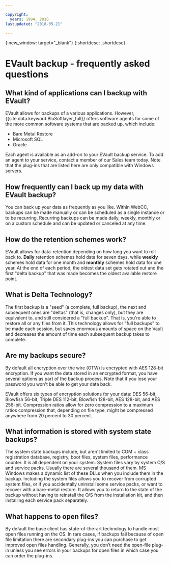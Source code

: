 ```yaml
---

copyright:
  years: 1994, 2018
lastupdated: "2018-05-21"

---
```

{:new_window: target="_blank"}
{:shortdesc: .shortdesc}

# EVault backup - frequently asked questions

## What kind of applications can I backup with EVault?

EVault allows for backups of a various applications. However, {{site.data.keyword.BluSoftlayer_full}} offers software agents for some of the more common software systems that are backed up, which include:

- Bare Metal Restore
- Microsoft SQL
- Oracle

Each agent is available as an add-on to your EVault backup service. To add an agent to your service, contact a member of our Sales team today. Note that the plug-ins that are listed here are only compatible with Windows servers. 

## How frequently can I back up my data with EVault backup?

You can back up your data as frequently as you like. Within WebCC, backups can be made manually or can be scheduled as a single instance or to be recurring. Recurring backups can be made daily, weekly, monthly or on a custom schedule and can be updated or canceled at any time.

## How do the retention schemes work?

EVault allows for data-retention depending on how long you want to roll back to. **Daily** retention schemes hold data for seven days, while **weekly** schemes hold data for one month and **monthly** schemes hold data for one year. At the end of each period, the oldest data set gets rotated out and the first "delta backup" that was made becomes the oldest available restore point. 

## What is Delta Technology?

The first backup is a "seed" (a complete, full backup), the next and subsequent ones are "deltas" (that is, changes only), but they are equivalent to, and still considered a "full backup". That is, you're able to restore all or any files from it. This technology allows for "full backups" to be made each session, but saves enormous amounts of space on the Vault and decreases the amount of time each subsequent backup takes to complete.

## Are my backups secure?

By default all encryption over the wire (OTW) is encrypted with AES 128-bit encryption. If you want the data stored in an encrypted format, you have several options as part of the backup process. Note that if you lose your password you won't be able to get your data back. 

EVault offers six types of encryption solutions for your data: DES 56-bit, Blowfish 56-bit, Triple DES 112-bit, Blowfish 128-bit, AES 128-bit, and AES 256-bit. Compression ratios allow for zero compression to a maximum ratios compression that, depending on file type, might be compressed anywhere from 20 percent to 30 percent.

## What information is stored with system state backups?

The system state backups include, but aren't limited to COM + class registration database, registry, boot files, system files, performance counter. It is all dependent on your system. System files vary by system O/S and service packs. Usually there are several thousand of them. MS Windows makes a dynamic list of these DLLs when you include them in the backup. Including the system files allows you to recover from corrupted system files, or if you accidentally uninstall some service packs, or want to recover with a bare-metal restore. It allows you to return to the state of the backup without having to reinstall the O/S from the installation kit, and then installing each service pack separately. 

## What happens to open files?

By default the base client has state-of-the-art technology to handle most open files running on the OS. In rare cases, if backups fail because of open file limitation there are secondary plug-ins you can purchase to get improved open files handling. Generally, you don’t need the open-file plug-in unless you see errors in your backups for open files in which case you can order the plug-ins.
